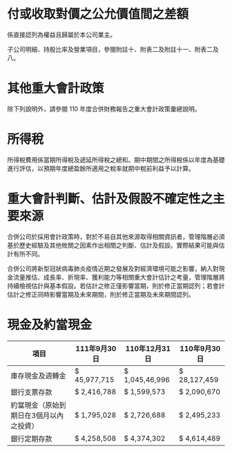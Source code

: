 # 付或收取對價之公允價值間之差額

係直接認列為權益且歸屬於本公司業主。

子公司明細、持股比率及營業項目，參閱附註十、附表二及附註十一、附表二及八。

# 其他重大會計政策

除下列說明外，請參閱 110 年度合併財務報告之重大會計政策彙總說明。

# 所得稅

所得稅費用係當期所得稅及遞延所得稅之總和。期中期間之所得稅係以年度為基礎進行評估，以預期年度總盈餘所適用之稅率就期中稅前利益予以計算。

# 重大會計判斷、估計及假設不確定性之主要來源

合併公司於採用會計政策時，對於不易自其他來源取得相關資訊者，管理階層必須基於歷史經驗及其他攸關之因素作出相關之判斷、估計及假設。實際結果可能與估計有所不同。

合併公司將新型冠狀病毒肺炎疫情近期之發展及對經濟環境可能之影響，納入對現金流量推估、成長率、折現率、獲利能力等相關重大會計估計之考量，管理階層將持續檢視估計與基本假設。若估計之修正僅影響當期，則於修正當期認列；若會計估計之修正同時影響當期及未來期間，則於修正當期及未來期間認列。

# 現金及約當現金

|項目|111年9月30日|110年12月31日|110年9月30日|
|---|---|---|---|
|庫存現金及週轉金|$ 45,977,715|$ 1,045,46,996|$ 28,127,459|
|銀行支票存款|$ 2,416,788|$ 1,599,573|$ 2,090,670|
|約當現金（原始到期日在3個月以內之投資）|$ 1,795,028|$ 2,726,688|$ 2,495,233|
|銀行定期存款|$ 4,258,508|$ 4,374,302|$ 4,614,489|